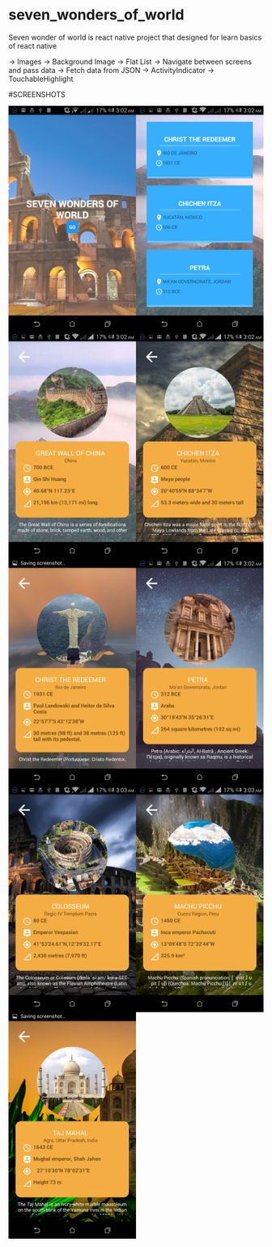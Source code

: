 # seven_wonders_of_world
Seven wonder of world is react native project that designed for learn basics of react native

-> Images
-> Background Image
-> Flat List
-> Navigate between screens and pass data
-> Fetch data from JSON
-> ActivityIndicator
-> TouchableHighlight

#SCREENSHOTS

<img src="./screenshots/1.png" alt="Start Screen" width="50%" style="float:left">
<img src="./screenshots/2.png" alt="Start Screen" width="50%" style="float:left">
<img src="./screenshots/3.png" alt="Start Screen" width="50%" style="float:left">
<img src="./screenshots/4.png" alt="Start Screen" width="50%" style="float:left">
<img src="./screenshots/5.png" alt="Start Screen" width="50%" style="float:left">
<img src="./screenshots/6.png" alt="Start Screen" width="50%" style="float:left">
<img src="./screenshots/7.png" alt="Start Screen" width="50%" style="float:left">
<img src="./screenshots/8.png" alt="Start Screen" width="50%" style="float:left">
<img src="./screenshots/9.png" alt="Start Screen" width="50%" style="float:left">

